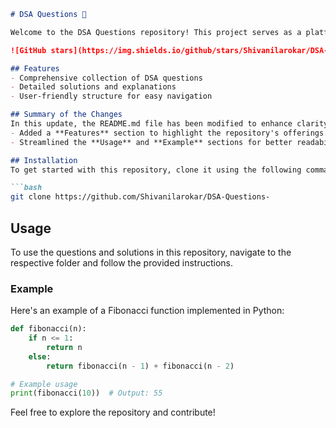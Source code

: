 ```markdown
# DSA Questions 🚀

Welcome to the DSA Questions repository! This project serves as a platform for developers and learners to practice and enhance their skills in Data Structures and Algorithms (DSA). This repository is designed to help you improve your understanding of various data structures and algorithms through a collection of questions and solutions.

![GitHub stars](https://img.shields.io/github/stars/Shivanilarokar/DSA-Questions-?style=social) ![Forks](https://img.shields.io/github/forks/Shivanilarokar/DSA-Questions-?style=social)

## Features
- Comprehensive collection of DSA questions
- Detailed solutions and explanations
- User-friendly structure for easy navigation

## Summary of the Changes
In this update, the README.md file has been modified to enhance clarity and usability. The main changes include:
- Added a **Features** section to highlight the repository's offerings.
- Streamlined the **Usage** and **Example** sections for better readability.

## Installation
To get started with this repository, clone it using the following command:

```bash
git clone https://github.com/Shivanilarokar/DSA-Questions-
```

## Usage
To use the questions and solutions in this repository, navigate to the respective folder and follow the provided instructions.

### Example
Here's an example of a Fibonacci function implemented in Python:

```python
def fibonacci(n):
    if n <= 1:
        return n
    else:
        return fibonacci(n - 1) + fibonacci(n - 2)

# Example usage
print(fibonacci(10))  # Output: 55
```

Feel free to explore the repository and contribute!
```